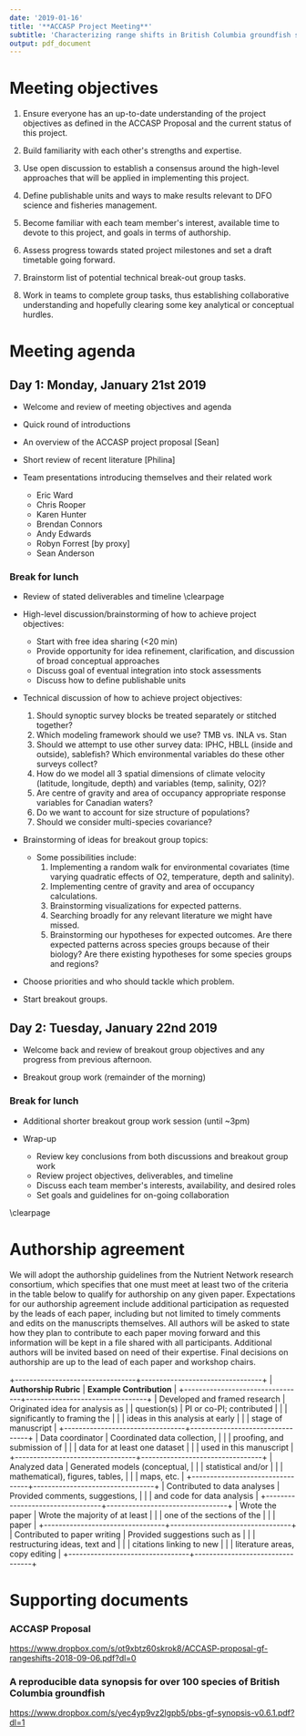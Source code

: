 ```yaml
---
date: '2019-01-16'
title: '**ACCASP Project Meeting**' 
subtitle: 'Characterizing range shifts in British Columbia groundfish species in response to local climate velocities'
output: pdf_document
---
```



# Meeting objectives

1. Ensure everyone has an up-to-date understanding of the project objectives as
   defined in the ACCASP Proposal and the current status of this project.

1. Build familiarity with each other's strengths and expertise.

1. Use open discussion to establish a consensus around the high-level
   approaches that will be applied in implementing this project.

1. Define publishable units and ways to make results relevant to DFO science
   and fisheries management.

1. Become familiar with each team member's interest, available time to devote
   to this project, and goals in terms of authorship.

1. Assess progress towards stated project milestones and set a draft timetable
   going forward.

1. Brainstorm list of potential technical break-out group tasks.

1. Work in teams to complete group tasks, thus establishing collaborative
   understanding and hopefully clearing some key analytical or conceptual
   hurdles.

# Meeting agenda

## Day 1: Monday, January 21st 2019

* Welcome and review of meeting objectives and agenda

* Quick round of introductions

* An overview of the ACCASP project proposal [Sean]

* Short review of recent literature [Philina]

* Team presentations introducing themselves and their related work
    - Eric Ward
    - Chris Rooper
    - Karen Hunter
    - Brendan Connors
    - Andy Edwards
    - Robyn Forrest [by proxy]
    - Sean Anderson

### Break for lunch

* Review of stated deliverables and timeline
\clearpage

* High-level discussion/brainstorming of how to achieve project objectives:
    - Start with free idea sharing (<20 min)
    - Provide opportunity for idea refinement, clarification, and discussion of
    broad conceptual approaches
    - Discuss goal of eventual integration into stock assessments
    - Discuss how to define publishable units

* Technical discussion of how to achieve project objectives:
    1. Should synoptic survey blocks be treated separately or stitched together?
    2. Which modeling framework should we use? TMB vs. INLA vs. Stan
    3. Should we attempt to use other survey data: IPHC, HBLL (inside and outside), sablefish? 
        Which environmental variables do these other surveys collect?
    4. How do we model all 3 spatial dimensions of climate velocity (latitude, longitude, depth) and variables (temp, salinity, O2)?
    5. Are centre of gravity and area of occupancy appropriate response variables for Canadian waters?
    6. Do we want to account for size structure of populations?
    7. Should we consider multi-species covariance?

* Brainstorming of ideas for breakout group topics:
    - Some possibilities include:
        1. Implementing a random walk for environmental covariates (time varying quadratic effects of O2, temperature, depth and salinity).
        2. Implementing centre of gravity and area of occupancy calculations.
        3. Brainstorming visualizations for expected patterns.
        4. Searching broadly for any relevant literature we might have missed.
        5. Brainstorming our hypotheses for expected outcomes. 
            Are there expected patterns across species groups because of their biology? 
            Are there existing hypotheses for some species groups and regions?
       
* Choose priorities and who should tackle which problem.

* Start breakout groups.


## Day 2: Tuesday, January 22nd 2019

* Welcome back and review of breakout group objectives and any progress from previous afternoon.

* Breakout group work (remainder of the morning)

### Break for lunch

* Additional shorter breakout group work session (until ~3pm)

* Wrap-up
    - Review key conclusions from both discussions and breakout group work
    - Review project objectives, deliverables, and timeline
    - Discuss each team member's interests, availability, and desired roles
    - Set goals and guidelines for on-going collaboration

\clearpage

# Authorship agreement

We will adopt the authorship guidelines from the Nutrient Network research consortium, which specifies that one must meet at least two of the criteria in the table below to qualify for authorship on any given paper. Expectations for our authorship agreement include additional participation as requested by the leads of each paper, including but not limited to timely comments and edits on the manuscripts themselves. All authors will be asked to state how they plan to contribute to each paper moving forward and this information will be kept in a file shared with all participants. Additional authors will be invited based on need of their expertise. Final decisions on authorship are up to the lead of each paper and workshop chairs.


+---------------------------------+---------------------------------+
| **Authorship Rubric**           | **Example Contribution**        |
+---------------------------------+---------------------------------+
| Developed and framed research   | Originated idea for analysis as |
| question(s)                     | PI or co-PI; contributed        |
|                                 | significantly to framing the    |
|                                 | ideas in this analysis at early |
|                                 | stage of manuscript             |
+---------------------------------+---------------------------------+
| Data coordinator                | Coordinated data collection,    |
|                                 | proofing, and submission of     |
|                                 | data for at least one dataset   |
|                                 | used in this manuscript         |
+---------------------------------+---------------------------------+
| Analyzed data                   | Generated models (conceptual,   |
|                                 | statistical and/or              |
|                                 | mathematical), figures, tables, |
|                                 | maps, etc.                      |
+---------------------------------+---------------------------------+
| Contributed to data analyses    | Provided comments, suggestions, |
|                                 | and code for data analysis      |
+---------------------------------+---------------------------------+
| Wrote the paper                 | Wrote the majority of at least  |
|                                 | one of the sections of the      |
|                                 | paper                           |
+---------------------------------+---------------------------------+
| Contributed to paper writing    | Provided suggestions such as    |
|                                 | restructuring ideas, text and   |
|                                 | citations linking to new        |
|                                 | literature areas, copy editing  |
+---------------------------------+---------------------------------+

# 
# Supporting documents

### ACCASP Proposal

https://www.dropbox.com/s/ot9xbtz60skrok8/ACCASP-proposal-gf-rangeshifts-2018-09-06.pdf?dl=0

### A reproducible data synopsis for over 100 species of British Columbia groundfish

https://www.dropbox.com/s/yec4yp9vz2lgpb5/pbs-gf-synopsis-v0.6.1.pdf?dl=1